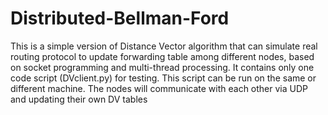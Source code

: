 Distributed-Bellman-Ford
========================

This is a simple version of Distance Vector algorithm that can simulate real routing protocol to update forwarding table among different nodes, based on socket programming and multi-thread processing. It contains only one code script (DVclient.py) for testing. This script can be run on the same or different machine. The nodes will communicate with each other via UDP and updating their own DV tables

